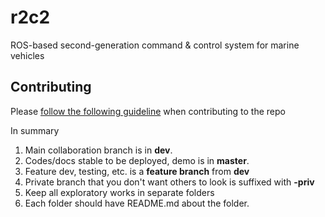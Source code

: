 # r2c2
ROS-based second-generation command & control system for marine vehicles

## Contributing
Please [follow the following guideline](https://www.atlassian.com/git/tutorials/comparing-workflows/gitflow-workflow) when contributing to the repo

In summary
1. Main collaboration branch is in **dev**. 
1. Codes/docs stable to be deployed, demo is in **master**.
1. Feature dev, testing, etc. is a **feature branch** from **dev**
1. Private branch that you don't want others to look is suffixed with **-priv**
1. Keep all exploratory works in separate folders
1. Each folder should have README.md about the folder.
